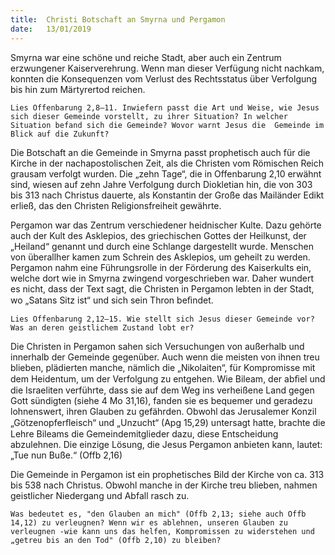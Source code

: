 ```yaml
---
title:  Christi Botschaft an Smyrna und Pergamon
date:   13/01/2019
---
```


Smyrna war eine schöne und reiche Stadt, aber auch ein Zentrum erzwungener Kaiserverehrung. Wenn man dieser Verfügung nicht nachkam, konnten die Konsequenzen vom Verlust des Rechtsstatus über Verfolgung bis hin zum Märtyrertod reichen. 

`Lies Offenbarung 2,8–11. Inwiefern passt die Art und Weise, wie Jesus sich dieser Gemeinde vorstellt, zu ihrer Situation? In welcher Situation befand sich die Gemeinde? Wovor warnt Jesus die  Gemeinde im Blick auf die Zukunft?` 

Die Botschaft an die Gemeinde in Smyrna passt prophetisch auch für die Kirche in der nachapostolischen Zeit, als die Christen vom Römischen Reich grausam verfolgt wurden. Die „zehn Tage“, die in Offenbarung 2,10 erwähnt sind, wiesen auf zehn Jahre Verfolgung durch Diokletian hin, die von 303 bis 313 nach Christus dauerte, als Konstantin der Große das Mailänder Edikt erließ, das den Christen Religionsfreiheit gewährte. 

Pergamon war das Zentrum verschiedener heidnischer Kulte. Dazu gehörte auch der Kult des Asklepios, des griechischen Gottes der Heilkunst, der „Heiland“ genannt und durch eine Schlange dargestellt wurde. Menschen von überallher kamen zum Schrein des Asklepios, um geheilt zu werden. Pergamon nahm eine Führungsrolle in der Förderung des Kaiserkults ein, welche dort wie in Smyrna zwingend vorgeschrieben war. Daher wundert es nicht, dass der Text sagt, die Christen in Pergamon lebten in der Stadt, wo „Satans Sitz ist“ und sich sein Thron beﬁndet. 

`Lies Offenbarung 2,12–15. Wie stellt sich Jesus dieser Gemeinde vor? Was an deren geistlichem Zustand lobt er?` 

Die Christen in Pergamon sahen sich Versuchungen von außerhalb und innerhalb der Gemeinde gegenüber. Auch wenn die meisten von ihnen treu blieben, plädierten manche, nämlich die „Nikolaiten“, für Kompromisse mit dem Heidentum, um der Verfolgung zu entgehen. Wie Bileam, der abﬁel und die Israeliten verführte, dass sie auf dem Weg ins verheißene Land gegen Gott sündigten (siehe 4 Mo 31,16), fanden sie es bequemer und geradezu lohnenswert, ihren Glauben zu gefährden. Obwohl das Jerusalemer Konzil „Götzenopferﬂeisch“ und „Unzucht“ (Apg 15,29) untersagt hatte, brachte die Lehre Bileams die Gemeindemitglieder dazu, diese Entscheidung abzulehnen. Die einzige Lösung, die Jesus Pergamon anbieten kann, lautet: „Tue nun Buße.“ (Offb 2,16) 

Die Gemeinde in Pergamon ist ein prophetisches Bild der Kirche von ca. 313 bis 538 nach Christus. Obwohl manche in der Kirche treu blieben, nahmen geistlicher Niedergang und Abfall rasch zu. 

`Was bedeutet es, "den Glauben an mich" (Offb 2,13; siehe auch Offb 14,12) zu verleugnen? Wenn wir es ablehnen, unseren Glauben zu verleugnen -wie kann uns das helfen, Kompromissen zu widerstehen und „getreu bis an den Tod" (Offb 2,10) zu bleiben?` 